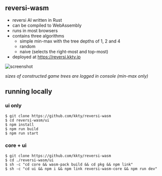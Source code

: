 ## reversi-wasm

- reversi AI written in Rust
- can be compiled to WebAssembly
- runs in most browsers
- contains three algorithms
  - simple min-max with the tree depths of 1, 2 and 4
  - random
  - naive (selects the right-most and top-most)
- deployed at https://reversi.kkty.jp

![screenshot](https://storage.googleapis.com/kkty-assets/60339994-512d6200-99e5-11e9-83f1-caa682b2b827.gif)

*sizes of constructed game trees are logged in console (min-max only)*

## running locally

### ui only

```console
$ git clone https://github.com/kkty/reversi-wasm
$ cd reversi-wasm/ui
$ npm install
$ npm run build
$ npm run start
```

### core + ui

```console
$ git clone https://github.com/kkty/reversi-wasm
$ cd ./reversi-wasm/ui
$ sh -c "cd core && wasm-pack build && cd pkg && npm link"
$ sh -c "cd ui && npm i && npm link reversi-wasm-core && npm run dev"
```
